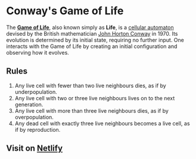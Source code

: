 # Conway's Game of Life

The [**Game of Life**](https://en.wikipedia.org/wiki/Conway%27s_Game_of_Life), also known simply as **Life**, is a [cellular automaton](https://en.wikipedia.org/wiki/Cellular_automaton 'Cellular automaton') devised by the British mathematician [John Horton Conway](https://en.wikipedia.org/wiki/John_Horton_Conway 'John Horton Conway') in 1970. Its evolution is determined by its initial state, requiring no further input. One interacts with the Game of Life by creating an initial configuration and observing how it evolves.

## Rules

1.  Any live cell with fewer than two live neighbours dies, as if by underpopulation.
2.  Any live cell with two or three live neighbours lives on to the next generation.
3.  Any live cell with more than three live neighbours dies, as if by overpopulation.
4.  Any dead cell with exactly three live neighbours becomes a live cell, as if by reproduction.

## Visit on [**Netlify**](https://mofunkles-gameoflife.netlify.app/)
